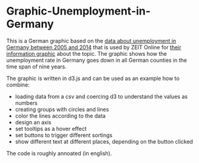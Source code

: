 Graphic-Unemployment-in-Germany
===============================

This is a German graphic based on the [data about unemployment in Germany between 2005 and 2014](https://docs.google.com/spreadsheet/ccc?key=0Aq_8fKCw925zdGtmLUJFbTNHcS1fSDNxMXhpckNUemc) that is used by ZEIT Online for [their information graphic](http://www.zeit.de/wirtschaft/arbeitslosigkeit) about the topic. The graphic shows how the unemployment rate in Germany goes down in all German counties in the time span of nine years.

The graphic is written in d3.js and can be used as an example how to combine:
* loading data from a csv and coercing d3 to understand the values as numbers
* creating groups with circles and lines 
* color the lines according to the data
* design an axis
* set tooltips as a hover effect
* set buttons to trigger different sortings 
* show different text at different places, depending on the button clicked

The code is roughly annoated (in english). 